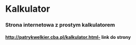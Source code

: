 # Kalkulator
### Strona internetowa z prostym kalkulatorem
#### http://patrykwelkier.cba.pl/kalkulator.html- link do strony

